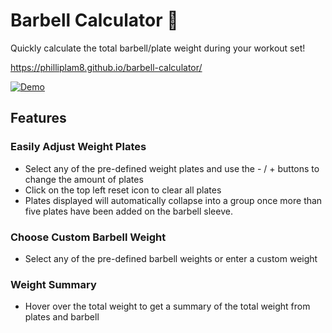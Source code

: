 # Barbell Calculator 💪
Quickly calculate the total barbell/plate weight during your workout set!

https://philliplam8.github.io/barbell-calculator/

[![Demo](https://user-images.githubusercontent.com/81057116/189502840-0624d22c-466b-4ff2-944f-ad910283ae20.png)](https://philliplam8.github.io/barbell-calculator)

## Features

### Easily Adjust Weight Plates

- Select any of the pre-defined weight plates and use the - / + buttons to change the amount of plates
- Click on the top left reset icon to clear all plates
- Plates displayed will automatically collapse into a group once more than five plates have been added on the barbell sleeve.

### Choose Custom Barbell Weight

- Select any of the pre-defined barbell weights or enter a custom weight

### Weight Summary

- Hover over the total weight to get a summary of the total weight from plates and barbell
